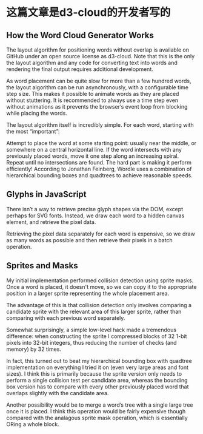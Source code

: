 # 这篇文章是d3-cloud的开发者写的

## How the Word Cloud Generator Works

The layout algorithm for positioning words without overlap is available on GitHub under an open source license as d3-cloud. 
Note that this is the only the layout algorithm and any code for converting text into words and rendering the final output requires additional development.

As word placement can be quite slow for more than a few hundred words, the layout algorithm can be run asynchronously, with a configurable time step size. This makes it possible to animate words as they are placed without stuttering. It is recommended to always use a time step even without animations as it prevents the browser’s event loop from blocking while placing the words.

The layout algorithm itself is incredibly simple. For each word, starting with the most “important”:

Attempt to place the word at some starting point: usually near the middle, or somewhere on a central horizontal line.
If the word intersects with any previously placed words, move it one step along an increasing spiral. Repeat until no intersections are found.
The hard part is making it perform efficiently! According to Jonathan Feinberg, Wordle uses a combination of hierarchical bounding boxes and quadtrees to achieve reasonable speeds.

## Glyphs in JavaScript

There isn’t a way to retrieve precise glyph shapes via the DOM, except perhaps for SVG fonts. Instead, we draw each word to a hidden canvas element, and retrieve the pixel data.

Retrieving the pixel data separately for each word is expensive, so we draw as many words as possible and then retrieve their pixels in a batch operation.

## Sprites and Masks

My initial implementation performed collision detection using sprite masks. Once a word is placed, it doesn't move, so we can copy it to the appropriate position in a larger sprite representing the whole placement area.

The advantage of this is that collision detection only involves comparing a candidate sprite with the relevant area of this larger sprite, rather than comparing with each previous word separately.

Somewhat surprisingly, a simple low-level hack made a tremendous difference: when constructing the sprite I compressed blocks of 32 1-bit pixels into 32-bit integers, thus reducing the number of checks (and memory) by 32 times.

In fact, this turned out to beat my hierarchical bounding box with quadtree implementation on everything I tried it on (even very large areas and font sizes). I think this is primarily because the sprite version only needs to perform a single collision test per candidate area, whereas the bounding box version has to compare with every other previously placed word that overlaps slightly with the candidate area.

Another possibility would be to merge a word’s tree with a single large tree once it is placed. I think this operation would be fairly expensive though compared with the analagous sprite mask operation, which is essentially ORing a whole block.